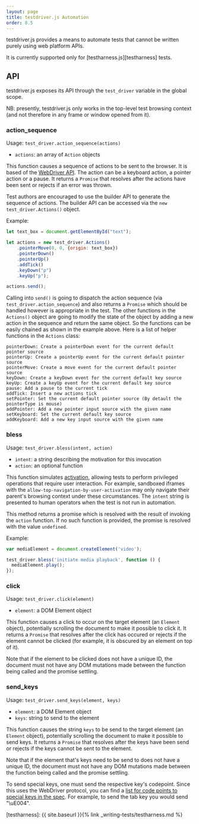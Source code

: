 ```yaml
---
layout: page
title: testdriver.js Automation
order: 8.5
---
```


testdriver.js provides a means to automate tests that cannot be
written purely using web platform APIs.

It is currently supported only for [testharness.js][testharness]
tests.

## API

testdriver.js exposes its API through the `test_driver` variable in
the global scope.

NB: presently, testdriver.js only works in the top-level test browsing
context (and not therefore in any frame or window opened from it).

### action_sequence
Usage: `test_driver.action_sequence(actions)`
 * `actions`: an array of `Action` objects

This function causes a sequence of actions to be sent to the browser. It is based of the [WebDriver API](https://w3c.github.io/webdriver/#actions).
The action can be a keyboard action, a pointer action or a pause. It returns a `Promise` that
resolves after the actions have been sent or rejects if an error was thrown.

Test authors are encouraged to use the builder API to generate the sequence of actions. The builder
API can be accessed via the `new test_driver.Actions()` object.

Example:

```js
let text_box = document.getElementById("text");

let actions = new test_driver.Actions()
    .pointerMove(0, 0, {origin: text_box})
    .pointerDown()
    .pointerUp()
    .addTick()
    .keyDown("p")
    .keyUp("p");

actions.send();
```

Calling into `send()` is going to dispatch the action sequence (via `test_driver.action_sequence`) and also returns a `Promise` which should be handled however is appropriate in the test. The other functions in the `Actions()` object are going to modify the state of the object by adding a new action in the sequence and return the same object. So the functions can be easily chained as shown in the example above. Here is a list of helper functions in the `Actions` class:

```
pointerDown: Create a pointerDown event for the current default pointer source
pointerUp: Create a pointerUp event for the current default pointer source
pointerMove: Create a move event for the current default pointer source
keyDown: Create a keyDown event for the current default key source
keyUp: Create a keyUp event for the current default key source
pause: Add a pause to the current tick
addTick: Insert a new actions tick
setPointer: Set the current default pointer source (By detault the pointerType is mouse)
addPointer: Add a new pointer input source with the given name
setKeyboard: Set the current default key source
addKeyboard: Add a new key input source with the given name
```

### bless

Usage: `test_driver.bless(intent, action)`
 * `intent`: a string describing the motivation for this invocation
 * `action`: an optional function

This function simulates [activation][activation], allowing tests to
perform privileged operations that require user interaction. For
example, sandboxed iframes with the
`allow-top-navigation-by-user-activation` may only navigate their
parent's browsing context under these circumstances. The `intent`
string is presented to human operators when the test is not run in
automation.

This method returns a promise which is resolved with the result of
invoking the `action` function. If no such function is provided, the
promise is resolved with the value `undefined`.

Example:

```js
var mediaElement = document.createElement('video');

test_driver.bless('initiate media playback', function () {
  mediaElement.play();
});
```

### click

Usage: `test_driver.click(element)`
 * `element`: a DOM Element object

This function causes a click to occur on the target element (an
`Element` object), potentially scrolling the document to make it
possible to click it. It returns a `Promise` that resolves after the
click has occured or rejects if the element cannot be clicked (for
example, it is obscured by an element on top of it).

Note that if the element to be clicked does not have a unique ID, the
document must not have any DOM mutations made between the function
being called and the promise settling.

### send_keys

Usage: `test_driver.send_keys(element, keys)`
 * `element`: a DOM Element object
 * `keys`: string to send to the element

This function causes the string `keys` to be send to the target
element (an `Element` object), potentially scrolling the document to
make it possible to send keys. It returns a `Promise` that resolves
after the keys have been send or rejects if the keys cannot be sent
to the element.

Note that if the element that's keys need to be send to does not have
a unique ID, the document must not have any DOM mutations made
between the function being called and the promise settling.

To send special keys, one must send the respective key's codepoint. Since this uses the WebDriver protocol, you can find a [list for code points to special keys in the spec](https://w3c.github.io/webdriver/webdriver-spec.html#keyboard-actions).
For example, to send the tab key you would send "\uE004".

[activation]: https://html.spec.whatwg.org/multipage/interaction.html#activation
[testharness]: {{ site.baseurl }}{% link _writing-tests/testharness.md %}
